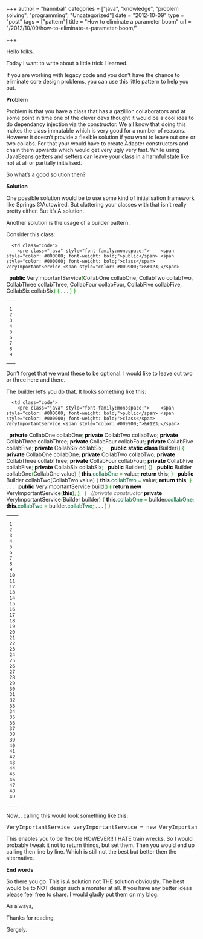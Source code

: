 +++
author = "hannibal"
categories = ["java", "knowledge", "problem solving", "programming", "Uncategorized"]
date = "2012-10-09"
type = "post"
tags = ["pattern"]
title = "How to eliminate a parameter boom"
url = "/2012/10/09/how-to-eliminate-a-parameter-boom/"

+++

Hello folks. 

Today I want to write about a little trick I learned.

If you are working with legacy code and you don&#8217;t have the chance to eliminate core design problems, you can use this little pattern to help you out. 

**Problem**

Problem is that you have a class that has a gazillion collaborators and at some point in time one of the clever devs thought it would be a cool idea to do dependancy injection via the constructor. We all know that doing this makes the class immutable which is very good for a number of reasons. However it doesn&#8217;t provide a flexible solution if you want to leave out one or two collabs. For that your would have to create Adapter constructors and chain them upwards which would get very ugly very fast. While using JavaBeans getters and setters can leave your class in a harmful state like not at all or partially initialised.

So what&#8217;s a good solution then?

**Solution**

One possible solution would be to use some kind of initialisation framework like Springs @Autowired. But cluttering your classes with that isn&#8217;t really pretty either. But it&#8217;s A solution. 

Another solution is the usage of a builder pattern. 

Consider this class:

<div class="wp_syntax">
  <table>
    <tr>
      <td class="line_numbers">
        <pre>1
2
3
4
5
6
7
8
9
</pre>
      </td>
      
      <td class="code">
        <pre class="java" style="font-family:monospace;">    <span style="color: #000000; font-weight: bold;">public</span> <span style="color: #000000; font-weight: bold;">class</span> VeryImportantService <span style="color: #009900;">&#123;</span>
&nbsp;
        <span style="color: #000000; font-weight: bold;">public</span> VeryImportantService<span style="color: #009900;">&#40;</span>CollabOne collabOne, CollabTwo collabTwo, CollabThree collabThree, CollabFour collabFour,
            CollabFive collabFive, CollabSix collabSix<span style="color: #009900;">&#41;</span> <span style="color: #009900;">&#123;</span>
            .
            .
            .
        <span style="color: #009900;">&#125;</span>
    <span style="color: #009900;">&#125;</span></pre>
      </td>
    </tr>
  </table>
</div>

Don&#8217;t forget that we want these to be optional. I would like to leave out two or three here and there.

The builder let&#8217;s you do that. It looks something like this:

<div class="wp_syntax">
  <table>
    <tr>
      <td class="line_numbers">
        <pre>1
2
3
4
5
6
7
8
9
10
11
12
13
14
15
16
17
18
19
20
21
22
23
24
25
26
27
28
29
30
31
32
33
34
35
36
37
38
39
40
41
42
43
44
45
46
47
48
49
</pre>
      </td>
      
      <td class="code">
        <pre class="java" style="font-family:monospace;">    <span style="color: #000000; font-weight: bold;">public</span> <span style="color: #000000; font-weight: bold;">class</span> VeryImportantService <span style="color: #009900;">&#123;</span>
&nbsp;
        <span style="color: #000000; font-weight: bold;">private</span> CollabOne collabOne<span style="color: #339933;">;</span>
        <span style="color: #000000; font-weight: bold;">private</span> CollabTwo collabTwo<span style="color: #339933;">;</span>
        <span style="color: #000000; font-weight: bold;">private</span> CollabThree collabThree<span style="color: #339933;">;</span>
        <span style="color: #000000; font-weight: bold;">private</span> CollabFour collabFour<span style="color: #339933;">;</span>
        <span style="color: #000000; font-weight: bold;">private</span> CollabFive collabFive<span style="color: #339933;">;</span>
        <span style="color: #000000; font-weight: bold;">private</span> CollabSix collabSix<span style="color: #339933;">;</span> 
&nbsp;
&nbsp;
        <span style="color: #000000; font-weight: bold;">public</span> <span style="color: #000000; font-weight: bold;">static</span> <span style="color: #000000; font-weight: bold;">class</span> Builder<span style="color: #009900;">&#40;</span><span style="color: #009900;">&#41;</span> <span style="color: #009900;">&#123;</span>
            <span style="color: #000000; font-weight: bold;">private</span> CollabOne collabOne<span style="color: #339933;">;</span>
            <span style="color: #000000; font-weight: bold;">private</span> CollabTwo collabTwo<span style="color: #339933;">;</span>
            <span style="color: #000000; font-weight: bold;">private</span> CollabThree collabThree<span style="color: #339933;">;</span>
            <span style="color: #000000; font-weight: bold;">private</span> CollabFour collabFour<span style="color: #339933;">;</span>
            <span style="color: #000000; font-weight: bold;">private</span> CollabFive collabFive<span style="color: #339933;">;</span>
            <span style="color: #000000; font-weight: bold;">private</span> CollabSix collabSix<span style="color: #339933;">;</span> 
&nbsp;
            <span style="color: #000000; font-weight: bold;">public</span> Builder<span style="color: #009900;">&#40;</span><span style="color: #009900;">&#41;</span> <span style="color: #009900;">&#123;</span><span style="color: #009900;">&#125;</span>
&nbsp;
            <span style="color: #000000; font-weight: bold;">public</span> Builder collabOne<span style="color: #009900;">&#40;</span>CollabOne value<span style="color: #009900;">&#41;</span> <span style="color: #009900;">&#123;</span>
                <span style="color: #000000; font-weight: bold;">this</span>.<span style="color: #006633;">collabOne</span> <span style="color: #339933;">=</span> value<span style="color: #339933;">;</span>
                <span style="color: #000000; font-weight: bold;">return</span> <span style="color: #000000; font-weight: bold;">this</span><span style="color: #339933;">;</span>
            <span style="color: #009900;">&#125;</span>
&nbsp;
            <span style="color: #000000; font-weight: bold;">public</span> Builder collabTwo<span style="color: #009900;">&#40;</span>CollabTwo value<span style="color: #009900;">&#41;</span> <span style="color: #009900;">&#123;</span>
                <span style="color: #000000; font-weight: bold;">this</span>.<span style="color: #006633;">collabTwo</span> <span style="color: #339933;">=</span> value<span style="color: #339933;">;</span>
                <span style="color: #000000; font-weight: bold;">return</span> <span style="color: #000000; font-weight: bold;">this</span><span style="color: #339933;">;</span>
            <span style="color: #009900;">&#125;</span>
&nbsp;
            .
            .
            .
&nbsp;
            <span style="color: #000000; font-weight: bold;">public</span> VeryImportantService build<span style="color: #009900;">&#40;</span><span style="color: #009900;">&#41;</span> <span style="color: #009900;">&#123;</span>
                <span style="color: #000000; font-weight: bold;">return</span> <span style="color: #000000; font-weight: bold;">new</span> VeryImportantService<span style="color: #009900;">&#40;</span><span style="color: #000000; font-weight: bold;">this</span><span style="color: #009900;">&#41;</span><span style="color: #339933;">;</span>
            <span style="color: #009900;">&#125;</span>
&nbsp;
        <span style="color: #009900;">&#125;</span>
&nbsp;
        <span style="color: #666666; font-style: italic;">//private constructor</span>
        <span style="color: #000000; font-weight: bold;">private</span> VeryImportantService<span style="color: #009900;">&#40;</span>Builder builder<span style="color: #009900;">&#41;</span> <span style="color: #009900;">&#123;</span>
            <span style="color: #000000; font-weight: bold;">this</span>.<span style="color: #006633;">collabOne</span> <span style="color: #339933;">=</span> builder.<span style="color: #006633;">collabOne</span><span style="color: #339933;">;</span>
            <span style="color: #000000; font-weight: bold;">this</span>.<span style="color: #006633;">collabTwo</span> <span style="color: #339933;">=</span> builder.<span style="color: #006633;">collabTwo</span><span style="color: #339933;">;</span>
            .
            .
            .
        <span style="color: #009900;">&#125;</span>
    <span style="color: #009900;">&#125;</span></pre>
      </td>
    </tr>
  </table>
</div>

Now&#8230; calling this would look something like this:

<pre lang="JAVA" lines="1">VeryImportantService veryImportantService = new VeryImportantService.Builder().collabOne(someValueOne).collabTwo(someValueTwo).collabFive(someValueFive);
</pre>

This enables you to be flexible HOWEVER!! I HATE train wrecks. So I would probably tweak it not to return things, but set them. Then you would end up calling then line by line. Which is still not the best but better then the alternative.

**End words**

So there you go. This is A solution not THE solution obviously. The best would be to NOT design such a monster at all. If you have any better ideas please feel free to share. I would gladly put them on my blog. 

As always,
  
Thanks for reading,
  
Gergely.